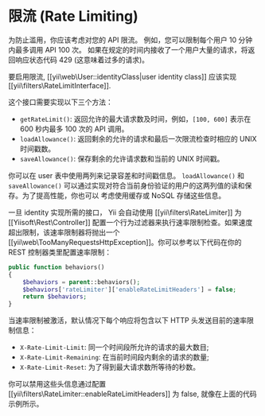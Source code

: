 限流 (Rate Limiting)
==================

为防止滥用，你应该考虑对您的 API 限流。
例如，您可以限制每个用户 10 分钟内最多调用 API 100 次。
如果在规定的时间内接收了一个用户大量的请求，将返回响应状态代码 429 (这意味着过多的请求)。

要启用限流, [[yii\web\User::identityClass|user identity class]] 应该实现 [[yii\filters\RateLimitInterface]].

这个接口需要实现以下三个方法：

- `getRateLimit()`: 返回允许的最大请求数及时间，例如，`[100, 600]` 表示在 600 秒内最多 100 次的 API 调用。
- `loadAllowance()`: 返回剩余的允许的请求和最后一次限流检查时相应的 UNIX 时间戳数。
- `saveAllowance()`: 保存剩余的允许请求数和当前的 UNIX 时间戳。

你可以在 user 表中使用两列来记录容差和时间戳信息。
`loadAllowance()` 和 `saveAllowance()` 可以通过实现对符合当前身份验证的用户的这两列值的读和保存。为了提高性能，你也可以
考虑使用缓存或 NoSQL 存储这些信息。

一旦 identity 实现所需的接口， Yii 会自动使用 [[yii\filters\RateLimiter]]
为 [[Yiisoft\Rest\Controller]] 配置一个行为过滤器来执行速率限制检查。如果速度超出限制，该速率限制器将抛出一个 [[yii\web\TooManyRequestsHttpException]]。你可以参考以下代码在你的 REST 控制器类里配置速率限制：

```php
public function behaviors()
{
    $behaviors = parent::behaviors();
    $behaviors['rateLimiter']['enableRateLimitHeaders'] = false;
    return $behaviors;
}
```

当速率限制被激活，默认情况下每个响应将包含以下 HTTP 头发送目前的速率限制信息：

- `X-Rate-Limit-Limit`: 同一个时间段所允许的请求的最大数目;
- `X-Rate-Limit-Remaining`: 在当前时间段内剩余的请求的数量;
- `X-Rate-Limit-Reset`: 为了得到最大请求数所等待的秒数。

你可以禁用这些头信息通过配置 [[yii\filters\RateLimiter::enableRateLimitHeaders]] 为 false,
就像在上面的代码示例所示。

